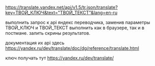 https://translate.yandex.net/api/v1.5/tr.json/translate?key=ТВОЙ_КЛЮЧ&text="ТВОЙ_ТЕКСТ"&lang=en-ru


выполнить запрос к api яндекс переводчика, заменив параметры ТВОЙ_КЛЮЧ и ТВОЙ_ТЕКСТ
выполнить как в браузере, так и в постмане. залить скрины результатов.

документация их api здесь https://yandex.ru/dev/translate/doc/dg/reference/translate.html

ключ получать тут https://yandex.ru/dev/translate/
